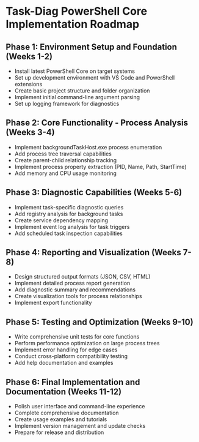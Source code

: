 # Task-Diag PowerShell Core Implementation Roadmap

## Phase 1: Environment Setup and Foundation (Weeks 1-2)
- Install latest PowerShell Core on target systems
- Set up development environment with VS Code and PowerShell extensions
- Create basic project structure and folder organization
- Implement initial command-line argument parsing
- Set up logging framework for diagnostics

## Phase 2: Core Functionality - Process Analysis (Weeks 3-4)
- Implement backgroundTaskHost.exe process enumeration
- Add process tree traversal capabilities
- Create parent-child relationship tracking
- Implement process property extraction (PID, Name, Path, StartTime)
- Add memory and CPU usage monitoring

## Phase 3: Diagnostic Capabilities (Weeks 5-6)
- Implement task-specific diagnostic queries
- Add registry analysis for background tasks
- Create service dependency mapping
- Implement event log analysis for task triggers
- Add scheduled task inspection capabilities

## Phase 4: Reporting and Visualization (Weeks 7-8)
- Design structured output formats (JSON, CSV, HTML)
- Implement detailed process report generation
- Add diagnostic summary and recommendations
- Create visualization tools for process relationships
- Implement export functionality

## Phase 5: Testing and Optimization (Weeks 9-10)
- Write comprehensive unit tests for core functions
- Perform performance optimization on large process trees
- Implement error handling for edge cases
- Conduct cross-platform compatibility testing
- Add help documentation and examples

## Phase 6: Final Implementation and Documentation (Weeks 11-12)
- Polish user interface and command-line experience
- Complete comprehensive documentation
- Create usage examples and tutorials
- Implement version management and update checks
- Prepare for release and distribution